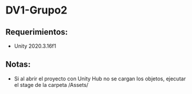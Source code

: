 # DV1-Grupo2

## Requerimientos:

- Unity 2020.3.16f1

## Notas:

- Si al abrir el proyecto con Unity Hub no se cargan los objetos, ejecutar el stage de la carpeta /Assets/
